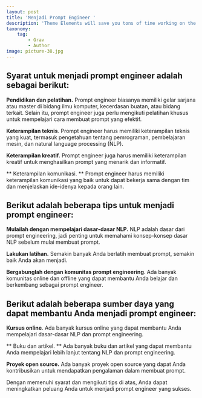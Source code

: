 ```yaml
---
layout: post
title: 'Menjadi Prompt Engineer '
description: 'Theme Elements will save you tons of time working on the site content. Now you''ll be able to create complex layouts within minutes.'
taxonomy:
    tag:
        - Grav
        - Author
image: picture-38.jpg
---
```


## Syarat untuk menjadi prompt engineer adalah sebagai berikut:

**Pendidikan dan pelatihan.**  Prompt engineer biasanya memiliki gelar sarjana atau master di bidang ilmu komputer, kecerdasan buatan, atau bidang terkait. Selain itu, prompt engineer juga perlu mengikuti pelatihan khusus untuk mempelajari cara membuat prompt yang efektif.

**Keterampilan teknis**. Prompt engineer harus memiliki keterampilan teknis yang kuat, termasuk pengetahuan tentang pemrograman, pembelajaran mesin, dan natural language processing (NLP).

**Keterampilan kreatif.**  Prompt engineer juga harus memiliki keterampilan kreatif untuk menghasilkan prompt yang menarik dan informatif.

** Keterampilan komunikasi. **  Prompt engineer harus memiliki keterampilan komunikasi yang baik untuk dapat bekerja sama dengan tim dan menjelaskan ide-idenya kepada orang lain.

## Berikut adalah beberapa tips untuk menjadi prompt engineer:

**Mulailah dengan mempelajari dasar-dasar NLP.** NLP adalah dasar dari prompt engineering, jadi penting untuk memahami konsep-konsep dasar NLP sebelum mulai membuat prompt.

**Lakukan latihan.** Semakin banyak Anda berlatih membuat prompt, semakin baik Anda akan menjadi.

**Bergabunglah dengan komunitas prompt engineering**. Ada banyak komunitas online dan offline yang dapat membantu Anda belajar dan berkembang sebagai prompt engineer.

## Berikut adalah beberapa sumber daya yang dapat membantu Anda menjadi prompt engineer:

**Kursus online**. Ada banyak kursus online yang dapat membantu Anda mempelajari dasar-dasar NLP dan prompt engineering.

** Buku dan artikel. ** Ada banyak buku dan artikel yang dapat membantu Anda mempelajari lebih lanjut tentang NLP dan prompt engineering.

**Proyek open source.** Ada banyak proyek open source yang dapat Anda kontribusikan untuk mendapatkan pengalaman dalam membuat prompt.

Dengan memenuhi syarat dan mengikuti tips di atas, Anda dapat meningkatkan peluang Anda untuk menjadi prompt engineer yang sukses.